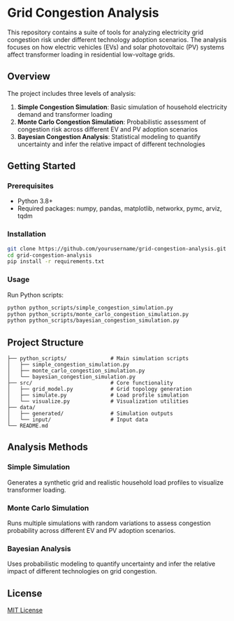 # Grid Congestion Analysis

This repository contains a suite of tools for analyzing electricity grid congestion risk under different technology adoption scenarios. The analysis focuses on how electric vehicles (EVs) and solar photovoltaic (PV) systems affect transformer loading in residential low-voltage grids.

## Overview

The project includes three levels of analysis:

1. **Simple Congestion Simulation**: Basic simulation of household electricity demand and transformer loading
2. **Monte Carlo Congestion Simulation**: Probabilistic assessment of congestion risk across different EV and PV adoption scenarios
3. **Bayesian Congestion Analysis**: Statistical modeling to quantify uncertainty and infer the relative impact of different technologies

## Getting Started

### Prerequisites

- Python 3.8+
- Required packages: numpy, pandas, matplotlib, networkx, pymc, arviz, tqdm

### Installation

```bash
git clone https://github.com/yourusername/grid-congestion-analysis.git
cd grid-congestion-analysis
pip install -r requirements.txt
```

### Usage

Run Python scripts:

```bash
python python_scripts/simple_congestion_simulation.py
python python_scripts/monte_carlo_congestion_simulation.py
python python_scripts/bayesian_congestion_simulation.py
```

## Project Structure

```
├── python_scripts/              # Main simulation scripts
│   ├── simple_congestion_simulation.py
│   ├── monte_carlo_congestion_simulation.py
│   └── bayesian_congestion_simulation.py
├── src/                         # Core functionality
│   ├── grid_model.py            # Grid topology generation
│   ├── simulate.py              # Load profile simulation
│   └── visualize.py             # Visualization utilities
├── data/
│   ├── generated/               # Simulation outputs
│   └── input/                   # Input data
└── README.md
```

## Analysis Methods

### Simple Simulation
Generates a synthetic grid and realistic household load profiles to visualize transformer loading.

### Monte Carlo Simulation
Runs multiple simulations with random variations to assess congestion probability across different EV and PV adoption scenarios.

### Bayesian Analysis
Uses probabilistic modeling to quantify uncertainty and infer the relative impact of different technologies on grid congestion.

## License

[MIT License](LICENSE)

